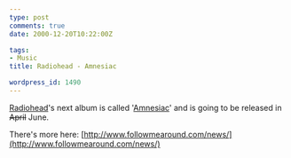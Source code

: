 ```yaml
---
type: post
comments: true
date: 2000-12-20T10:22:00Z

tags:
- Music
title: Radiohead - Amnesiac

wordpress_id: 1490
---
```


[Radiohead](http://www.radiohead.com)'s next album is called '[Amnesiac](http://www.sonicnet.com/artists/ai_singlestory.jhtml?id=1424486&ai_id=1123)' and is going to be released in <strike>April</strike> June.  

  

   

  

There's more here: [http://www.followmearound.com/news/](http://www.followmearound.com/news/)
